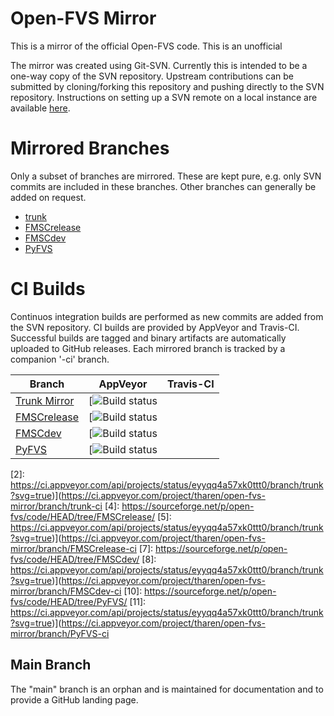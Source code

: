 # Open-FVS Mirror

This is a mirror of the official Open-FVS code. This is an unofficial 


The mirror was created using Git-SVN. Currently this is intended to be
a one-way copy of the SVN repository. Upstream contributions can be
submitted by cloning/forking this repository and pushing directly to the 
SVN repository. Instructions on setting up a SVN remote on a local 
instance are available [here](docs/mirror_notes.md).

# Mirrored Branches

Only a subset of branches are mirrored. These are kept pure, e.g. 
only SVN commits are included in these branches. Other branches 
can generally be added on request.

 - [trunk](https://github.com/tharen/open-fvs-mirror/tree/trunk)
 - [FMSCrelease](https://github.com/tharen/open-fvs-mirror/tree/FMSCrelease)
 - [FMSCdev](https://github.com/tharen/open-fvs-mirror/tree/FMSCdev)
 - [PyFVS](https://github.com/tharen/open-fvs-mirror/tree/PyFVS)

# CI Builds
Continuos integration builds are performed as new commits are added 
from the SVN repository. CI builds are provided by AppVeyor and Travis-CI.
Successful builds are tagged and binary artifacts are automatically uploaded
to GitHub releases. Each mirrored branch is tracked by a companion '-ci' branch.

| Branch | AppVeyor | Travis-CI |
| ------ | :------: | :-------: |
|[Trunk Mirror](1)|[![Build status](2)||
|[FMSCrelease](4)|[![Build status](5)||
|[FMSCdev](7)|[![Build status](8)||
|[PyFVS](10)|[![Build status](11)||

[1]: https://sourceforge.net/p/open-fvs/code/HEAD/tree/trunk/
[2]: https://ci.appveyor.com/api/projects/status/eyyqq4a57xk0ttt0/branch/trunk?svg=true)](https://ci.appveyor.com/project/tharen/open-fvs-mirror/branch/trunk-ci
[4]: https://sourceforge.net/p/open-fvs/code/HEAD/tree/FMSCrelease/
[5]: https://ci.appveyor.com/api/projects/status/eyyqq4a57xk0ttt0/branch/trunk?svg=true)](https://ci.appveyor.com/project/tharen/open-fvs-mirror/branch/FMSCrelease-ci
[7]: https://sourceforge.net/p/open-fvs/code/HEAD/tree/FMSCdev/
[8]: https://ci.appveyor.com/api/projects/status/eyyqq4a57xk0ttt0/branch/trunk?svg=true)](https://ci.appveyor.com/project/tharen/open-fvs-mirror/branch/FMSCdev-ci
[10]: https://sourceforge.net/p/open-fvs/code/HEAD/tree/PyFVS/
[11]: https://ci.appveyor.com/api/projects/status/eyyqq4a57xk0ttt0/branch/trunk?svg=true)](https://ci.appveyor.com/project/tharen/open-fvs-mirror/branch/PyFVS-ci

## Main Branch

The "main" branch is an orphan and is maintained for documentation and 
to provide a GitHub landing page. 